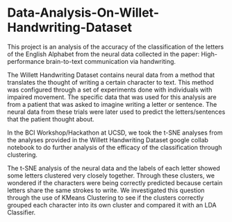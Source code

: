 # Data-Analysis-On-Willet-Handwriting-Dataset
  This project is an analysis of the accuracy of the classification of the letters of the English Alphabet from the neural data collected in the paper:  High-performance brain-to-text communication via handwriting.

  The Willett Handwriting Dataset contains neural data from a method that translates the thought of writing a certain character to text. This method was configured through a set of experiments done with individuals with impaired movement. The specific data that was used for this analysis are from a patient that was asked to imagine writing a letter or sentence. The neural data from these trials were later used to predict the letters/sentences that the patient thought about.

  In the BCI Workshop/Hackathon at UCSD, we took the t-SNE analyses from the analyses provided in the Willett Handwriting Dataset google collab notebook to do further analysis of the efficacy of the classification through clustering.

  The t-SNE analysis of the neural data and the labels of each letter showed some letters clustered very closely together. Through these clusters, we wondered if the characters were being correctly predicted because certain letters share the same strokes to write. We investigated this question through the use of KMeans Clustering to see if the clusters correctly grouped each character into its own cluster and compared it with an LDA Classifier. 
